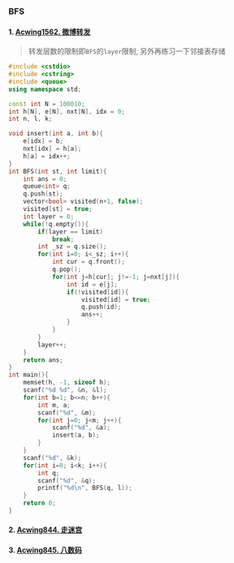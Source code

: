 ### BFS

#### 1. [Acwing1562. 微博转发](https://www.acwing.com/problem/content/1564/)

> 转发层数的限制即`BFS`的`layer`限制, 另外再练习一下邻接表存储

```CPP
#include <cstdio>
#include <cstring>
#include <queue>
using namespace std;

const int N = 100010;
int h[N], e[N], nxt[N], idx = 0;
int n, l, k;

void insert(int a, int b){
    e[idx] = b;
    nxt[idx] = h[a];
    h[a] = idx++;
}
int BFS(int st, int limit){
    int ans = 0;
    queue<int> q;
    q.push(st);
    vector<bool> visited(n+1, false);
    visited[st] = true;
    int layer = 0;
    while(!q.empty()){
        if(layer == limit)
            break;
        int _sz = q.size();
        for(int i=0; i<_sz; i++){
            int cur = q.front();
            q.pop();
            for(int j=h[cur]; j!=-1; j=nxt[j]){
                int id = e[j];
                if(!visited[id]){
                    visited[id] = true;
                    q.push(id);
                    ans++;
                }
            }
        }
        layer++;
    }
    return ans;
}
int main(){
    memset(h, -1, sizeof h);
    scanf("%d %d", &n, &l);
    for(int b=1; b<=n; b++){
        int m, a;
        scanf("%d", &m);
        for(int j=0; j<m; j++){
            scanf("%d", &a);
            insert(a, b);
        }
    }
    scanf("%d", &k);
    for(int i=0; i<k; i++){
        int q;
        scanf("%d", &q);
        printf("%d\n", BFS(q, l));
    }
    return 0;
}
```


#### 2. [Acwing844. 走迷宫](/acwing/Section%203/2_%E8%B5%B0%E8%BF%B7%E5%AE%AB.cpp)


#### 3. [Acwing845. 八数码](/acwing/Section%203/2_%E5%85%AB%E6%95%B0%E7%A0%81.cpp)